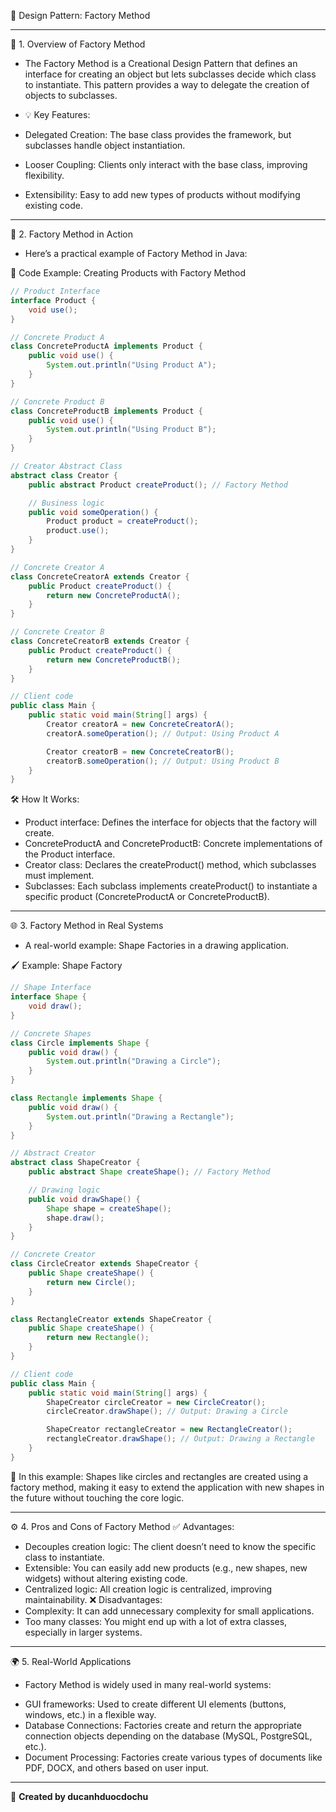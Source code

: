 🎨 Design Pattern: Factory Method

---

📖 1. Overview of Factory Method
- The Factory Method is a Creational Design Pattern that defines an interface for creating an object but lets subclasses decide which class to instantiate. This pattern provides a way to delegate the creation of objects to subclasses.

- 💡 Key Features:
- Delegated Creation: The base class provides the framework, but subclasses handle object instantiation.
- Looser Coupling: Clients only interact with the base class, improving flexibility.
- Extensibility: Easy to add new types of products without modifying existing code.

---

🚀 2. Factory Method in Action
- Here’s a practical example of Factory Method in Java:

🎯 Code Example: Creating Products with Factory Method
```java
// Product Interface
interface Product {
    void use();
}

// Concrete Product A
class ConcreteProductA implements Product {
    public void use() {
        System.out.println("Using Product A");
    }
}

// Concrete Product B
class ConcreteProductB implements Product {
    public void use() {
        System.out.println("Using Product B");
    }
}

// Creator Abstract Class
abstract class Creator {
    public abstract Product createProduct(); // Factory Method

    // Business logic
    public void someOperation() {
        Product product = createProduct();
        product.use();
    }
}

// Concrete Creator A
class ConcreteCreatorA extends Creator {
    public Product createProduct() {
        return new ConcreteProductA();
    }
}

// Concrete Creator B
class ConcreteCreatorB extends Creator {
    public Product createProduct() {
        return new ConcreteProductB();
    }
}

// Client code
public class Main {
    public static void main(String[] args) {
        Creator creatorA = new ConcreteCreatorA();
        creatorA.someOperation(); // Output: Using Product A

        Creator creatorB = new ConcreteCreatorB();
        creatorB.someOperation(); // Output: Using Product B
    }
}
```
🛠️ How It Works:
- Product interface: Defines the interface for objects that the factory will create.
- ConcreteProductA and ConcreteProductB: Concrete implementations of the Product interface.
- Creator class: Declares the createProduct() method, which subclasses must implement.
- Subclasses: Each subclass implements createProduct() to instantiate a specific product (ConcreteProductA or ConcreteProductB).

---

🌐 3. Factory Method in Real Systems
- A real-world example: Shape Factories in a drawing application.

🖌️ Example: Shape Factory
```java
// Shape Interface
interface Shape {
    void draw();
}

// Concrete Shapes
class Circle implements Shape {
    public void draw() {
        System.out.println("Drawing a Circle");
    }
}

class Rectangle implements Shape {
    public void draw() {
        System.out.println("Drawing a Rectangle");
    }
}

// Abstract Creator
abstract class ShapeCreator {
    public abstract Shape createShape(); // Factory Method

    // Drawing logic
    public void drawShape() {
        Shape shape = createShape();
        shape.draw();
    }
}

// Concrete Creator
class CircleCreator extends ShapeCreator {
    public Shape createShape() {
        return new Circle();
    }
}

class RectangleCreator extends ShapeCreator {
    public Shape createShape() {
        return new Rectangle();
    }
}

// Client code
public class Main {
    public static void main(String[] args) {
        ShapeCreator circleCreator = new CircleCreator();
        circleCreator.drawShape(); // Output: Drawing a Circle

        ShapeCreator rectangleCreator = new RectangleCreator();
        rectangleCreator.drawShape(); // Output: Drawing a Rectangle
    }
}
```
📘 In this example:
Shapes like circles and rectangles are created using a factory method, making it easy to extend the application with new shapes in the future without touching the core logic.

---

⚙️ 4. Pros and Cons of Factory Method
✅ Advantages:
- Decouples creation logic: The client doesn’t need to know the specific class to instantiate.
- Extensible: You can easily add new products (e.g., new shapes, new widgets) without altering existing code.
- Centralized logic: All creation logic is centralized, improving maintainability.
❌ Disadvantages:
- Complexity: It can add unnecessary complexity for small applications.
- Too many classes: You might end up with a lot of extra classes, especially in larger systems.

---

🌍 5. Real-World Applications
- Factory Method is widely used in many real-world systems:
+ GUI frameworks: Used to create different UI elements (buttons, windows, etc.) in a flexible way.
+ Database Connections: Factories create and return the appropriate connection objects depending on the database (MySQL, PostgreSQL, etc.).
+ Document Processing: Factories create various types of documents like PDF, DOCX, and others based on user input.

---

📝 **Created by ducanhduocdochu**
